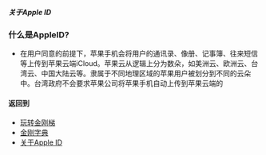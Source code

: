 ##### 关于Apple ID
### 什么是AppleID?

- 在用户同意的前提下，苹果手机会将用户的通讯录、像册、记事簿、往来短信等上传到苹果云端iCloud。苹果云从逻辑上分为数朵，如美洲云、欧洲云、台湾云、中国大陆云等。隶属于不同地理区域的苹果用户被划分到不同的云朵中。台湾政府不会要求苹果公司将苹果手机自动上传到苹果云端的

#### 返回到
- [玩转金刚梯](https://github.com/a2zitpro/web/blob/master/LadderFree/A.md)
- [金刚字典](https://github.com/a2zitpro/web/blob/master/LadderFree/kkDictionary/KKDictionary.md)
- [关于Apple ID](https://github.com/a2zitpro/web/blob/master/LadderFree/kkDictionary/kkAppLadder/iOS/AppleIDList.md)
